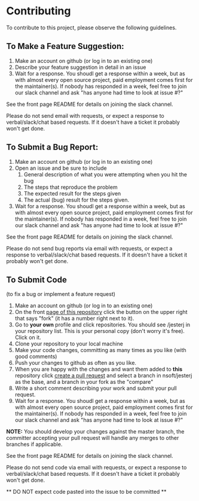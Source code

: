 # Contributing 
To contribute to this project, please observe the following guidelines.

## To Make a Feature Suggestion:

1. Make an account on github (or log in to an existing one)
2. Describe your feature suggestion in detail in an issue
3. Wait for a response. You shoudl get a response within a week, but as with almost every 
   open source project, paid employment comes first for the maintainer(s). If nobody has 
   responded in a week, feel free to join our slack channel and ask "has anyone had time
   to look at issue #<your issue number here>?" 
   
See the front page README for details on joining the slack channel.
   
Please do not send email with requests, or expect a response to verbal/slack/chat 
based requests. If it doesn't have a ticket it probably won't get done.

## To Submit a Bug Report:
1. Make an account on github (or log in to an existing one)
2. Open an issue and be sure to include
   1. General description of what you were attempting when you hit the bug
   2. The steps that reproduce the problem
   3. The expected result for the steps given
   4. The actual (bug) result for the steps given.
3. Wait for a response. You shoudl get a response within a week, but as with almost every 
   open source project, paid employment comes first for the maintainer(s). If nobody has 
   responded in a week, feel free to join our slack channel and ask "has anyone had time
   to look at issue #<your issue number here>?"
   
See the front page README for details on joining the slack channel.
   
Please do not send bug reports via email with requests, or expect a response to verbal/slack/chat 
based requests. If it doesn't have a ticket it probably won't get done.

## To Submit Code 
(to fix a bug or implement a feature request)

1. Make an account on github (or log in to an existing one)
2. On the front [page of this repository](https://github.com/nsoft/jesterj) click the 
   button on the upper right that says "fork" (it has a number right next to it).
3. Go to **your own** profile and click repositories. You should see <username>/jesterj 
   in your repository list. This is your personal copy (don't worry it's free). Click on it.
4. Clone your repository to your local machine
5. Make your code changes, committing as many times as you like (with good comments) 
6. Push your changes to github as often as you like.
7. When you are happy with the changes and want them added to **this** repository click 
   [create a pull request](https://help.github.com/articles/creating-a-pull-request/) and
   select a branch in nsoft/jesterj as the base, and a branch in your fork as the "compare"
8. Write a short comment describing your work and submit your pull request.
3. Wait for a response. You shoudl get a response within a week, but as with almost every 
   open source project, paid employment comes first for the maintainer(s). If nobody has 
   responded in a week, feel free to join our slack channel and ask "has anyone had time
   to look at issue #<your issue number here>?"
   
**NOTE:** You should develop your changes against the master branch, the committer accepting
your pull request will handle any merges to other branches if applicable.

See the front page README for details on joining the slack channel.
   
Please do not send code via email with requests, or expect a response to verbal/slack/chat 
based requests. If it doesn't have a ticket it probably won't get done.

** DO NOT expect code pasted into the issue to be committed **


